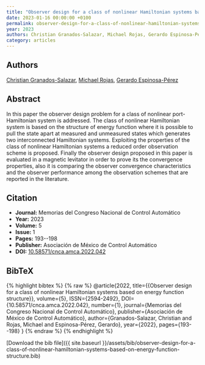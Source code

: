 ```yaml
---
title: "Observer design for a class of nonlinear Hamiltonian systems based on energy function structure"
date: 2023-01-16 00:00:00 +0100
permalink: observer-design-for-a-class-of-nonlinear-hamiltonian-systems-based-on-energy-function-structure
year: 2023
authors: Christian Granados-Salazar, Michael Rojas, Gerardo Espinosa-Pérez
category: articles
---
```

 
## Authors
[Christian Granados-Salazar](authors/christian-granados-salazar), [Michael Rojas](authors/michael-rojas), [Gerardo Espinosa-Pérez](authors/gerardo-espinosa-perez)
 
## Abstract
In this paper the observer design problem for a class of nonlinear port-Hamiltonian system is addressed. The class of nonlinear Hamiltonian system is based on the structure of energy function where it is possible to pull the state apart at measured and unmeasured states which generates two interconnected Hamiltonian systems. Exploiting the properties of the class of nonlinear Hamiltonian systems a reduced order observation scheme is proposed. Finally the observer design proposed in this paper is evaluated in a magnetic levitator in order to prove its the convergence properties, also it is comparing the observer convergence characteristics and the observer performance among the observation schemes that are reported in the literature.
 
## Citation
- **Journal:** Memorias del Congreso Nacional de Control Automático
- **Year:** 2023
- **Volume:** 5
- **Issue:** 1
- **Pages:** 193--198
- **Publisher:** Asociación de México de Control Automático
- **DOI:** [10.58571/cnca.amca.2022.042](https://doi.org/10.58571/cnca.amca.2022.042)
 
## BibTeX
{% highlight bibtex %}
{% raw %}
@article{2022,
  title={{Observer design for a class of nonlinear Hamiltonian systems based on energy function structure}},
  volume={5},
  ISSN={2594-2492},
  DOI={10.58571/cnca.amca.2022.042},
  number={1},
  journal={Memorias del Congreso Nacional de Control Automático},
  publisher={Asociación de México de Control Automático},
  author={Granados-Salazar, Christian and Rojas, Michael and Espinosa-Pérez, Gerardo},
  year={2022},
  pages={193--198}
}
{% endraw %}
{% endhighlight %}
 
[Download the bib file]({{ site.baseurl }}/assets/bib/observer-design-for-a-class-of-nonlinear-hamiltonian-systems-based-on-energy-function-structure.bib)
 
